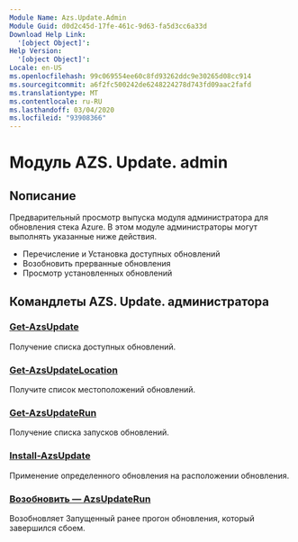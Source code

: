 ```yaml
---
Module Name: Azs.Update.Admin
Module Guid: d0d2c45d-17fe-461c-9d63-fa5d3cc6a33d
Download Help Link:
  '[object Object]': 
Help Version:
  '[object Object]': 
Locale: en-US
ms.openlocfilehash: 99c069554ee60c8fd93262ddc9e30265d08cc914
ms.sourcegitcommit: a6f2fc500242de6248224278d743fd09aac2fafd
ms.translationtype: MT
ms.contentlocale: ru-RU
ms.lasthandoff: 03/04/2020
ms.locfileid: "93908366"
---
```

# Модуль AZS. Update. admin
## Nописание
Предварительный просмотр выпуска модуля администратора для обновления стека Azure.  В этом модуле администраторы могут выполнять указанные ниже действия.
- Перечисление и Установка доступных обновлений
- Возобновить прерванные обновления
- Просмотр установленных обновлений

## Командлеты AZS. Update. администратора
### [Get-AzsUpdate](Get-AzsUpdate.md)
Получение списка доступных обновлений.

### [Get-AzsUpdateLocation](Get-AzsUpdateLocation.md)
Получите список местоположений обновлений.

### [Get-AzsUpdateRun](Get-AzsUpdateRun.md)
Получение списка запусков обновлений.

### [Install-AzsUpdate](Install-AzsUpdate.md)
Применение определенного обновления на расположении обновления.

### [Возобновить — AzsUpdateRun](Resume-AzsUpdateRun.md)
Возобновляет Запущенный ранее прогон обновления, который завершился сбоем.

